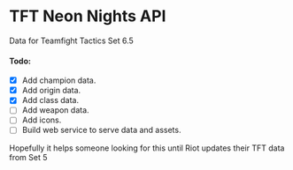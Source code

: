 # TFT Neon Nights API

Data for Teamfight Tactics Set 6.5

#### Todo:

- [x] Add champion data.
- [x] Add origin data.
- [x] Add class data.
- [ ] Add weapon data.
- [ ] Add icons.
- [ ] Build web service to serve data and assets.

Hopefully it helps someone looking for this until Riot updates their TFT data from Set 5
